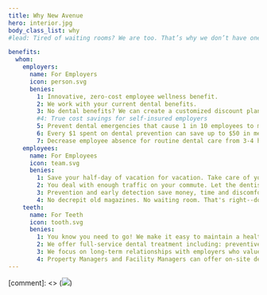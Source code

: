 ```yaml
---
title: Why New Avenue
hero: interior.jpg
body_class_list: why
#lead: Tired of waiting rooms? We are too. That’s why we don’t have one. We make seeing a dentist easy for your team by bringing the dentist's office to you.

benefits:
  whom:
    employers:
      name: For Employers
      icon: person.svg
      benies:
        1: Innovative, zero-cost employee wellness benefit.
        2: We work with your current dental benefits.
        3: No dental benefits? We can create a customized discount plan.
        #4: True cost savings for self-insured employers
        5: Prevent dental emergencies that cause 1 in 10 employees to miss a full day of work each year.
        6: Every $1 spent on dental prevention can save up to $50 in medical treatment costs.
        7: Decrease employee absence for routine dental care from 3-4 hours to 1 hour or less (including travel time).
    employees:
      name: For Employees
      icon: team.svg
      benies:
        1: Save your half-day of vacation for vacation. Take care of your routine dental appointment in an hour or less.
        2: You deal with enough traffic on your commute. Let the dentist come to you.
        3: Prevention and early detection save money, time and discomfort.
        4: No decrepit old magazines. No waiting room. That's right--do your thing until we’re ready for you, we’ll notify you.
    teeth:
      name: For Teeth
      icon: tooth.svg
      benies:
        1: You know you need to go! We make it easy to maintain a healthy smile.
        2: We offer full-service dental treatment including: preventive, digital X-rays, cleanings, Invisalign, whitening, cosmetic treatment, surgical treatment.
        3: We focus on long-term relationships with employers who value providing excellent benefits to their employees.
        4: Property Managers and Facility Managers can offer on-site dentistry to their tenants to help attract and retain tenants.
---
```




[comment]: <> (![](myimage.jpg?classes=float-left))
